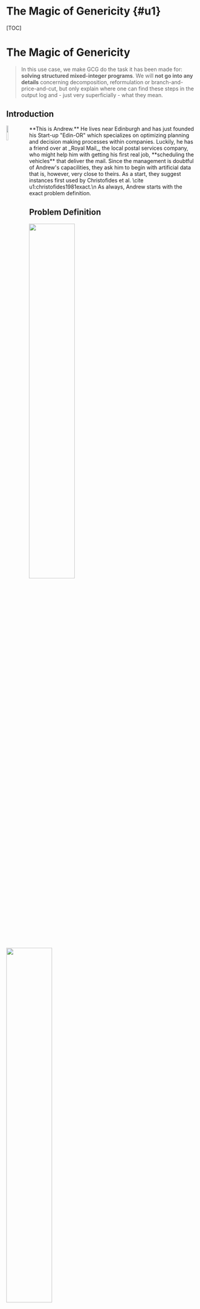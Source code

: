# The Magic of Genericity {#u1}

[TOC]

# The Magic of Genericity
> In this use case, we make GCG do the task it has been made for: **solving structured mixed-integer programs**.
> We will **not go into any details** concerning decomposition, reformulation or
> branch-and-price-and-cut, but only explain where one can find these steps in the output log
> and - just very superficially - what they mean.


## Introduction
<img src="1.png" style="float: left; padding: 0 10px 0 0; width: 10%">
**This is Andrew.** He lives near Edinburgh and has just founded his Start-up "Edin-OR" which 
specializes on optimizing planning and decision making processes within companies.
Luckily, he has a friend over at _Royal Mail_, the local postal services company, 
who might help him with getting his first real job, **scheduling the vehicles** that deliver the mail.
Since the management is doubtful of Andrew's capacilities, they ask him to begin with
artificial data that is, however, very close to theirs. As a start, they suggest instances first used by
Christofides et al. \cite u1:christofides1981exact.\n
As always, Andrew starts with the exact problem definition.


## Problem Definition
<img src="fleet.png" style="width:49%">
<img src="electric.png" style="width:49%"><br>
<sub>Sources: motoringresearch.com and electrek.co</sub><br>
The Royal Mail has a fleet consisting of about 50.000 vehicles and a subset of them operates in the
Edinburgh region. Soon getting new, more efficient and environmentally-friendly electric vehicles, 
the local Royal Mail also wants to optimize the routes that they (and older vehicles) drive to deliver mail.

### The Capacitated Vehicle Routing Problem
The goal is to deliver mail to all their customers using a given number of vehicles with limited
capacity each. These will each drive their tour, starting from the depot and returning after their shift (after
having delivered the mail to all recipients). Doing this, they don't have any time constraints, but instead just
the capacity of their own vehicle. This is called the Capacitated Vehicle Routing Problem and has already been
known for quite some time. A standard model is defined as following:
\f{align}{
	\min\quad & \sum_{(i,j) \in E} c_{ij}x_{ij}^{k}\\
	s.t. \quad	& \sum_{(i,j)\in \delta^{+} (i)} x_{ij}^{k}=\sum_{(j,i)\in \delta^{-} (i)} x_{ji}^{k}= 
	    \begin{cases}
	    \begin{aligned}
        1           &\qquad   i=d,\\
        z_{i}^{k}   &\qquad   i\neq d
        \end{aligned}
        \end{cases}
	    \qquad                              && k \in \{1,\dots,K\}\\
	    & \sum_{k\in\{1,\dots,K\}} z_{i}^{k} = 1    && i\in V\\
	    & \sum_{(i,j)\in\delta^+(S)}x_{ij}\geq 1 \qquad && \emptyset \neq S \subsetneq V \\
	    & x_{ij}^{k} \in \{0,1\}              && k\in\{1,\dots,K\},\  (i,j)\in E\\
	    & z_{i}^{k} \in \{0,1\}               && k\in\{1,\dots,K\},\  i\in V\\
  \f}

Andrew tries to choose an instance of medium difficulty to start with, even though they might become much bigger once he gets real data. 
The instance is called `E021-06m`. It features 21 customers to visit and 6 vehicles, each with a capacity of 4000. Note that the model 
by Christofides et al. is not exactly as the one above, since they refined it a bit further (see \cite u1:christofides1981exact for more information).<br>
**Andrew could also specify the problem himself** using e.g. ZIMPL (see @ref u2 "second use case").

## Searching for a Solver
With the problem at hand, Andrew starts searching for solvers of mixed integer programs. He quickly comes
across the most common ones like Gurobi and SCIP. The latter has the advantage, that it is source-open and can
be used **without having to purchase a license**, which is a big advantage because Andrew just wants do to a bit of
testing and furthermore does not have that much capital yet (note that for commercial use of GCG and SCIP, the SCIP team has to be contacted first, since they require a different license). Thus, he tries to solve his instance with SCIP. After more than 
two hours he aborts the solving:
```
...
 time | node  | left  |LP iter|LP it/n|mem/heur|mdpt |vars |cons |rows |cuts |sepa|confs|strbr|dualbound    |primalbound  |gap   |compl. 
 7570s|  1014k|140418 | 39911k|  39.2 |  3302M |  73 |2682 |9236 |2761 | 757k|  3 | 863k| 114k|3.634914e+02 |4.308847e+02 |18.54%|22.30%
 7571s|  1014k|140427 | 39914k|  39.2 |  3302M |  73 |2682 |9238 |2761 | 757k|  0 | 863k| 114k|3.634914e+02 |4.308847e+02 |18.54%|22.30%
 7572s|  1014k|140440 | 39918k|  39.2 |  3302M |  73 |2682 |9239 |2740 | 757k|  1 | 863k| 114k|3.634927e+02 |4.308847e+02 |18.54%|22.30%
^Cpressed CTRL-C 1 times (5 times for forcing termination)

SCIP Status        : solving was interrupted [user interrupt]
Solving Time (sec) : 7572.69
Solving Nodes      : 1014739 (total of 1017553 nodes in 2 runs)
Primal Bound       : +4.30884678000000e+02 (31 solutions)
Dual Bound         : +3.63492688685070e+02
Gap                : 18.54 %

SCIP> 
```
He thinks that he could do better, since Andrew knows that the problem at hand is a **structured integer program**.
Thus, he starts searching for state-of-the-art methods for solving those. He encounters **many proprietary approaches**, 
where scientists had implemented their own customized solvers for their own vehicle routing and many other problems, 
but since Andrew has not yet gotten the hang of all this "decomposing", "pricing" or "cutting"
and he also wants to **reuse code as efficiently and often as possible**, he starts looking
for _generic_ solvers **that would do all of that automatically for him** and finally finds "Generic Column Generation",
which seems to be fitting. He is happy about the interface of GCG being just like those of all other commonly used
solvers, but since the search for existing approaches had taken him so long, there is not much time left to solve 
the vehicle routing problem the management gave him, so he just goes ahead and @ref easy-install "installs" GCG.

## First Time: Using GCG
After the installation, Andrew **fires up GCG** with a simple

```
./bin/gcg
```
The output he is getting shows him the software versions and some copyright information.
If he were to add more external code, which could improve solving speed, they would appear under "External Codes".
As LP solver, he again can rely on the source-open solver "SoPlex", which, in contrast to "CPLEX" did not cost him
anything. It is part of the whole SCIP Optimization Suite. Finally, he can see that the default settings are being used,
which is fine, since he will not do any fine-tuning.\n

```
GCG version 3.1.0 [GitHash: 90d8bdf3]
Copyright (C) 2010-2020 Operations Research, RWTH Aachen University
                        Konrad-Zuse-Zentrum fuer Informationstechnik Berlin (ZIB)

SCIP version 7.0.0 [precision: 8 byte] [memory: block] [mode: optimized] [LP solver: SoPlex 5.0.0] [GitHash: 0bc4dc9c6]
Copyright (C) 2002-2020 Konrad-Zuse-Zentrum fuer Informationstechnik Berlin (ZIB)

External codes: 
  Readline 8.0         GNU library for command line editing (gnu.org/s/readline)
  SoPlex 5.0.0         Linear Programming Solver developed at Zuse Institute Berlin (soplex.zib.de) [GitHash: 6535a3c8]
  CppAD 20180000.0     Algorithmic Differentiation of C++ algorithms developed by B. Bell (www.coin-or.org/CppAD)
  ZLIB 1.2.11          General purpose compression library by J. Gailly and M. Adler (zlib.net)

user parameter file <gcg.set> not found - using default parameters
```
To continue, Andrew now wants to **read in his problem**. This can be done with a simple `read` and then the problem file.
GCG will signalize that the problem was read successfully and already give some statistics: `E021-06m` only contains a
few continuous variables and quite some integer variables and 2600 inequalities that are constraining the problem.
```
GCG> read E021-06m.cvrp.lp.gz 

read problem <E021-06m.cvrp.lp.gz>
============

original problem has 2766 variables (0 bin, 2646 int, 0 impl, 120 cont) and 2600 constraints
```
Finally, after looking at the @ref getting-started Guide in GCG's documentation, he proceeds with **optimizing his problem**.
```
GCG> optimize

...

Presolving Time: 0.75

...

Detection Time: 0.24

...

A Dantzig-Wolfe reformulation is applied to solve the original problem.

...

  time | node  | left  |SLP iter|MLP iter|LP it/n| mem |mdpt |ovars|mvars|ocons|mcons|mcuts|  dualbound   | primalbound  |  deg   |  gap   
p  0.9s|     1 |     0 |      0 |      0 |     - |  23M|   0 |2682 |   0 |2588 |   0 |   0 | 0.000000e+00 | 6.217321e+02 |   --   |    Inf 
   1.0s|     1 |     0 |      0 |      0 |     - |  23M|   0 |2682 |   0 |2588 |   0 |   0 | 3.242201e+02 | 6.217321e+02 |   --   |  91.76%

...

SCIP Status        : problem is solved [optimal solution found]
Solving Time (sec) : 39.13
Solving Nodes      : 1
Primal Bound       : +4.30884678000000e+02 (2 solutions)
Dual Bound         : +4.30884678000000e+02
Gap                : 0.00 %
```
Having already worked with mixed integer programming solvers before, Andrew sees that there are many similarities to them. **The optimal solution
can be read at the bottom** ("Primal Bound"), along with the time needed to solve it. If Andrew aborted before GCG was able to find an optimal
solution, he would still be able to see the two bounds:
```
SCIP Status        : solving was interrupted
Solving Time (sec) : 8.23
Solving Nodes      : 1
Primal Bound       : +4.30884678000000e+02 (2 solutions)
Dual Bound         : +4.18548834278730e+02
Gap                : 2.95 %
```
And would know that the objective function value of the optimal solution lies somewhere between 419 and 430. This result, which was obtained
in just a few seconds, is already stronger than the two bounds that a non BP&C solver like SCIP calculated in over 2 hours (see above).

## Understanding the Output
**For many, this is not very relevant** (they can **just skip to the section** @ref get-solution), but since Andrew wants to understand what is 
happening (at least someday), he takes a brief look at what was printed there. Before GCG starts with the "real" solving process 
(the Branch and Price and Cutting), there are a few steps that are executed and that distinguish GCG from other solvers. 

### Presolving
> More details and the corresponding theory and implementation can be found on the page @ref presolving.

During the presolving, trivially fulfilled or unsatisfied constraints are indentified as well as redundant variables and more. 
It can happen that a problem is already solved after presolving. The full log of a presolving process looks as following:
```
presolving:
(round 1, fast)       0 del vars, 120 del conss, 0 add conss, 120 chg bounds, 0 chg sides, 6 chg coeffs, 0 upgd conss, 0 impls, 314 clqs
(round 2, exhaustive) 0 del vars, 120 del conss, 0 add conss, 120 chg bounds, 0 chg sides, 6 chg coeffs, 284 upgd conss, 0 impls, 314 clqs
(round 3, medium)     0 del vars, 126 del conss, 114 add conss, 120 chg bounds, 0 chg sides, 6 chg coeffs, 284 upgd conss, 0 impls, 440 clqs
(round 4, exhaustive) 26 del vars, 126 del conss, 114 add conss, 120 chg bounds, 0 chg sides, 12 chg coeffs, 284 upgd conss, 0 impls, 6230 clqs
(round 5, exhaustive) 62 del vars, 126 del conss, 114 add conss, 120 chg bounds, 0 chg sides, 12 chg coeffs, 284 upgd conss, 0 impls, 9622 clqs
   (0.5s) probing: 1000/2646 (37.8%) - 84 fixings, 0 aggregations, 356518 implications, 0 bound changes
   (0.6s) probing: 1190/2646 (45.0%) - 84 fixings, 0 aggregations, 451993 implications, 0 bound changes
   (0.6s) probing aborted: 1000/1000 successive useless probings
(round 6, exhaustive) 84 del vars, 126 del conss, 114 add conss, 120 chg bounds, 0 chg sides, 12 chg coeffs, 284 upgd conss, 1490 impls, 9793 clqs
   (0.7s) probing: 1290/2646 (48.8%) - 84 fixings, 0 aggregations, 503003 implications, 0 bound changes
   (0.7s) probing aborted: 1000/1000 successive useless probings
presolving (7 rounds: 7 fast, 6 medium, 5 exhaustive):
 84 deleted vars, 126 deleted constraints, 114 added constraints, 120 tightened bounds, 0 added holes, 0 changed sides, 12 changed coefficients
 1690 implications, 9995 cliques
presolved problem has 2682 variables (2562 bin, 0 int, 0 impl, 120 cont) and 2588 constraints
      6 constraints of type <knapsack>
    386 constraints of type <setppc>
   2196 constraints of type <linear>
Presolving Time: 0.70
```
Andrew easily identifies that the presolving happens in rounds (1-7), where each round has different settings and different outcomes.
Most importantly, in the line 
```
presolving (7 rounds: 7 fast, 6 medium, 5 exhaustive):
 84 deleted vars, 126 deleted constraints, 114 added constraints, 120 tightened bounds, 0 added holes, 0 changed sides, 12 changed coefficients
```
he can see how variables and constraints were deleted and thus do not need to be respected anymore and the "bounds were tightened", meaning that
these minor changes to his instance lead to a potentially faster solving of his problem.

### Detection
> More details and the corresponding theory and implementation can be found on the page @ref detection.

During the detection, one of GCG's main features, the solver will **find** @ref structure-types "different structures" **in your instance** and 
will then "decompose" the problem such that it can be reformulated (see next section).

```
 Consclassifier "nonzeros" yields a classification with 6  different constraint classes 
 Consclassifier "constypes" yields a classification with 4 different constraint classes 
 Consclassifier "constypes according to miplib" yields a classification with 5 different constraint classes 
 Varclassifier "vartypes" yields a classification with 2 different variable classes
 Varclassifier "varobjvals" yields a classification with 179 different variable classes
 Varclassifier "varobjvalsigns" yields a classification with 2 different variable classes
 the current varclass distribution includes 179 classes but only 18 are allowed for GCGconshdlrDecompCalcCandidatesNBlocks()
 in dec_consclass: there are 3 different constraint classes   
  the current constraint classifier "nonzeros" consists of 6 different classes   
  the current constraint classifier "constypes" consists of 4 different classes   
  the current constraint classifier "constypes according to miplib" consists of 5 different classes   
 dec_consclass found 109 new partialdecs 
dec_densemasterconss found 1 new partialdec 
dec_neighborhoodmaster found 1 new partialdec 
 the current varclass distribution includes 179 classes but only 9 are allowed for propagatePartialdec() of var class detector
POSTPROCESSING of decompositions. Added 14 new decomps. 
Found 106 finished decompositions.
Measured running time per detector:
Detector postprocess               worked on       14 finished decompositions and took a total time of      0.007
Detector consclass                 worked on      101 finished decompositions and took a total time of      0.016
Detector connectedbase             worked on      105 finished decompositions and took a total time of      0.064
Detector varclass                  worked on        4 finished decompositions and took a total time of      0.001
Detection Time: 0.26
```

### Reformulation
> More details and the corresponding theory and implementation can be found on the page @ref pricing.
After decomposing the problem, GCG will apply a Dantzig-Wolfe (default) or Benders reformulation to the problem. With that
formulation, the problem can in some cases be solved far more efficiently using Column Generation.
```
A Dantzig-Wolfe reformulation is applied to solve the original problem.
Chosen structure has 6 blocks and 20 linking constraints.
This decomposition has a maxwhite score of 0.826893.
Warning: Discretization with continuous variables is only an experimental feature.
Master problem is a set partitioning problem.
Matrix has 6 blocks, using 1 aggregated pricing problem.
```

### Branch-and-Price-and-Cut
> More details and the corresponding theory and implementation can be found on the page @ref pricing.
As a BP&C solver, GCG will apply Column Generation and apply cuts in every node of the branch-and-bound tree. Concerning the log,
this is the part that Andrew already knows quite well. While most columns are not that important to him yet, there is one that
is particularly, and that is the gap. It tells him **how close GCG currently is** to the optimal solution. It can also be read
at the "dualbound" and "primalbound" columns.
```
  time | node  | left  |SLP iter|MLP iter|LP it/n| mem |mdpt |ovars|mvars|ocons|mcons|mcuts|  dualbound   | primalbound  |  deg   |  gap   
p  0.9s|     1 |     0 |      0 |      0 |     - |  23M|   0 |2682 |   0 |2588 |   0 |   0 | 0.000000e+00 | 6.217321e+02 |   --   |    Inf 
   1.0s|     1 |     0 |      0 |      0 |     - |  23M|   0 |2682 |   0 |2588 |   0 |   0 | 3.242201e+02 | 6.217321e+02 |   --   |  91.76%
   1.0s|     1 |     0 |      0 |      0 |     - |  23M|   0 |2682 |   6 |2589 |  22 |   0 | 3.242201e+02 | 6.217321e+02 |   0.00%|  91.76%
   1.0s|     1 |     0 |      0 |      0 |     - |  23M|   0 |2682 |   6 |2589 |  22 |   0 | 3.242201e+02 | 6.217321e+02 |   0.00%|  91.76%
Starting reduced cost pricing...
*r14.2s|     1 |     0 |  19718 |    145 |     - |  25M|   0 |2682 | 118 |2589 |  22 |   0 | 3.761693e+02 | 4.308847e+02 |  37.05%|  14.55%
  14.2s|     1 |     0 |  19718 |    145 |     - |  25M|   0 |2682 | 118 |2589 |  22 |   0 | 3.761693e+02 | 4.308847e+02 |  37.05%|  14.55%
  39.1s|     1 |     0 |  90613 |    174 |     - |  25M|   0 |2682 | 146 |2589 |  22 |   0 | 4.308847e+02 | 4.308847e+02 |  45.44%|   0.00%
  39.1s|     1 |     0 |  90613 |    174 |     - |  25M|   0 |2682 | 118 |2589 |  22 |   0 | 4.308847e+02 | 4.308847e+02 |   --   |   0.00%
```

## Getting the Solution {#get-solution}
Apart from the optimal objective function value, Andrew also wants to see which vehicle is routed where. To do this, he can
simply (after having solved the problem) type `display solution` and will be able to see what values each variable has
in the optimal solution.
```
objective value:                           430.884678
x#1#3#1                                             1 	(obj:8.062258)
x#1#6#2                                             1 	(obj:24.738634)
x#1#8#3                                             1 	(obj:17.262677)
...
```
Depending on the definition of the model, this can have different meanings, but here, the most intuitive applies: if `x#1#3#1` is
1, then \f$x^1_{31}=1\f$, i.e. vehicle \f$1\f$ drives from customer \f$3\f$ to customer \f$1\f$. Since driving there is not free,
this comes at a cost of about 8.06 units for the objective function value.

## Disclaimer
With this (not even that simple!) VRP instance, we were quite fortunate. SCIP does not seem to solve in reasonable time at all, and even commercial solvers such as gurobi are not faster than GCG. However, **this is not always the case**. It can happen that GCG performs significantly slower than other solvers not using Branch-and-Price. Thus, the main takeaway should be that you should **always try column generation**, since it can in many cases still be very beneficial to your solving performance. If you want to understand what the main factor of success of Branch-and-Price is, you should check out the page on @ref pricing-solvers. 